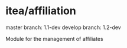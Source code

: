 itea/affiliation
=====================

master branch: 1.1-dev
develop branch: 1.2-dev

Module for the management of affiliates